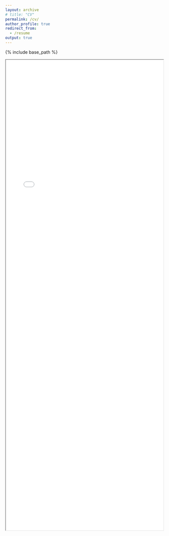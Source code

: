 ```yaml
---
layout: archive
# title: "CV"
permalink: /cv/
author_profile: true
redirect_from:
  - /resume
output: true
---
```


{% include base_path %}

<iframe src="/files/Job_CV_YunlongWang_en.pdf" width="100%" height="1500px">
  This browser does not support PDFs. Please download the PDF to view it:
  <a href="/files/Job_CV_YunlongWang_en.pdf">Download CV</a>
</iframe>